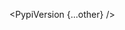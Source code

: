 <script>
  import { PypiVersion } from 'svelte-shields'
  import type { PypiVersionPropsType } from 'svelte-shields';

  const other: PypiVersionPropsType = {
    packageName: 'vennfig',
    cacheSeconds: '86400',
  }
</script>

<PypiVersion {...other} />